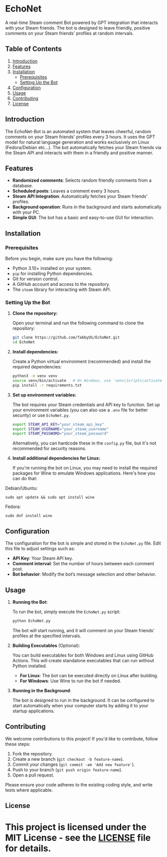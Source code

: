 # EchoNet

A real-time Steam comment Bot powered by GPT integration that interacts with your Steam friends. The bot is designed to leave friendly, positive comments on your Steam friends' profiles at random intervals.

## Table of Contents
1. [Introduction](#introduction)
2. [Features](#features)
3. [Installation](#installation)
    - [Prerequisites](#prerequisites)
    - [Setting Up the Bot](#setting-up-the-bot)
4. [Configuration](#configuration)
5. [Usage](#usage)
6. [Contributing](#contributing)
7. [License](#license)

## Introduction

The EchoNet-Bot is an automated system that leaves cheerful, random comments on your Steam friends' profiles every 3 hours. It uses the GPT model for natural language generation and works exclusively on Linux (Fedora/Debian etc...). The bot automatically fetches your Steam friends via the Steam API and interacts with them in a friendly and positive manner.

## Features

- **Randomized comments**: Selects random friendly comments from a database.
- **Scheduled posts**: Leaves a comment every 3 hours.
- **Steam API Integration**: Automatically fetches your Steam friends' profiles.
- **Background operation**: Runs in the background and starts automatically with your PC.
- **Simple GUI**: The bot has a basic and easy-to-use GUI for interaction.

## Installation

### Prerequisites

Before you begin, make sure you have the following:

- Python 3.10+ installed on your system.
- `pip` for installing Python dependencies.
- Git for version control.
- A GitHub account and access to the repository.
- The `steam` library for interacting with Steam API.

### Setting Up the Bot

1. **Clone the repository:**

    Open your terminal and run the following command to clone the repository:

    ```bash
    git clone https://github.com/TabbyOS/EchoNet.git
    cd EchoNet
    ```

2. **Install dependencies:**

    Create a Python virtual environment (recommended) and install the required dependencies:

    ```bash
    python3 -m venv venv
    source venv/bin/activate   # On Windows, use `venv\Scripts\activate`
    pip install -r requirements.txt
    ```

3. **Set up environment variables:**

    The bot requires your Steam credentials and API key to function. Set up your environment variables (you can also use a `.env` file for better security) or use `EchoNet.py`.

    ```bash
    export STEAM_API_KEY="your_steam_api_key"
    export STEAM_USERNAME="your_steam_username"
    export STEAM_PASSWORD="your_steam_password"
    ```

    Alternatively, you can hardcode these in the `config.py` file, but it's not recommended for security reasons.

4. **Install additional dependencies for Linux:**

    If you're running the bot on Linux, you may need to install the required packages for Wine to emulate Windows applications. Here's how you can do that:

Debian/Ubuntu:

    sudo apt update && sudo apt install wine

Fedora:

    sudo dnf install wine

## Configuration

The configuration for the bot is simple and stored in the `EchoNet.py` file. Edit this file to adjust settings such as:

- **API Key**: Your Steam API key.
- **Comment interval**: Set the number of hours between each comment post.
- **Bot behavior**: Modify the bot’s message selection and other behavior.

## Usage

1. **Running the Bot**:

    To run the bot, simply execute the `EchoNet.py` script:

    ```bash
    python EchoNet.py
    ```

    The bot will start running, and it will comment on your Steam friends' profiles at the specified intervals.

2. **Building Executables** (Optional):

    You can build executables for both Windows and Linux using GitHub Actions. This will create standalone executables that can run without Python installed.

    - **For Linux**: The bot can be executed directly on Linux after building.
    - **For Windows**: Use Wine to run the bot if needed.

3. **Running in the Background**:

    The bot is designed to run in the background. It can be configured to start automatically when your computer starts by adding it to your startup applications.

## Contributing

We welcome contributions to this project! If you'd like to contribute, follow these steps:

1. Fork the repository.
2. Create a new branch (`git checkout -b feature-name`).
3. Commit your changes (`git commit -am 'Add new feature'`).
4. Push to your branch (`git push origin feature-name`).
5. Open a pull request.

Please ensure your code adheres to the existing coding style, and write tests where applicable.

## License

This project is licensed under the MIT License - see the [LICENSE](LICENSE) file for details.
=======
